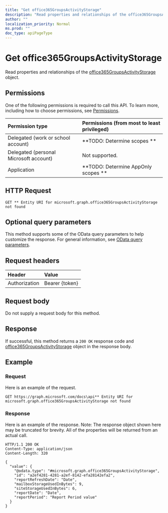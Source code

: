 ```yaml
---
title: "Get office365GroupsActivityStorage"
description: "Read properties and relationships of the office365GroupsActivityStorage object."
author: ""
localization_priority: Normal
ms.prod: ""
doc_type: apiPageType
---
```


# Get office365GroupsActivityStorage

Read properties and relationships of the [office365GroupsActivityStorage](../resources/office365groupsactivitystorage.md) object.

## Permissions
One of the following permissions is required to call this API. To learn more, including how to choose permissions, see [Permissions](/concepts/permissions-reference.md).

|Permission type|Permissions (from most to least privileged)|
|:---|:---|
|Delegated (work or school account)|**TODO: Determine scopes **|
|Delegated (personal Microsoft account)|Not supported.|
|Application|**TODO: Determine AppOnly scopes **|

## HTTP Request
<!-- {
  "blockType": "ignored"
}
-->
``` http
GET ** Entity URI for microsoft.graph.office365GroupsActivityStorage not found
```

## Optional query parameters
This method supports some of the OData query parameters to help customize the response. For general information, see [OData query parameters](/graph/query-parameters).

## Request headers
|Header|Value|
|:---|:---|
|Authorization|Bearer {token}|

## Request body
Do not supply a request body for this method.

## Response
If successful, this method returns a `200 OK` response code and [office365GroupsActivityStorage](../resources/office365groupsactivitystorage.md) object in the response body.

## Example

### Request
Here is an example of the request.
<!-- {
  "blockType": "request",
  "name": "get_office365groupsactivitystorage"
}
-->
``` http
GET https://graph.microsoft.com/docs\api** Entity URI for microsoft.graph.office365GroupsActivityStorage not found
```

### Response
Here is an example of the response. Note: The response object shown here may be truncated for brevity. All of the properties will be returned from an actual call.
<!-- {
  "blockType": "response",
  "truncated": true,
  "@odata.type": "microsoft.graph.office365GroupsActivityStorage"
}
-->
``` http
HTTP/1.1 200 OK
Content-Type: application/json
Content-Length: 320

{
  "value": {
    "@odata.type": "#microsoft.graph.office365GroupsActivityStorage",
    "id": "a2ef4281-4281-a2ef-8142-efa28142efa2",
    "reportRefreshDate": "Date",
    "mailboxStorageUsedInBytes": 9,
    "siteStorageUsedInBytes": 6,
    "reportDate": "Date",
    "reportPeriod": "Report Period value"
  }
}
```

